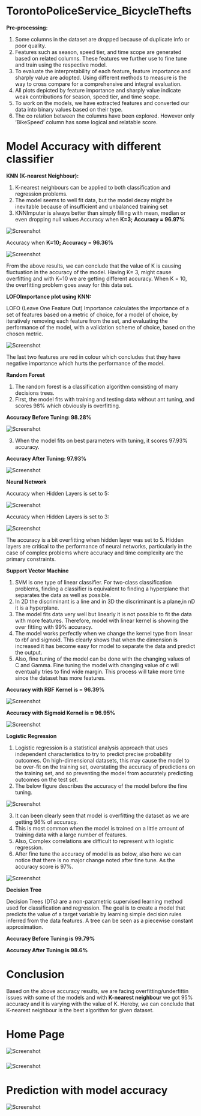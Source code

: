 # TorontoPoliceService_BicycleThefts
**Pre-processing:**
1) Some columns in the dataset are dropped because of duplicate info or poor quality.
2) Features such as season, speed tier, and time scope are generated based on related columns.  These features we further use to fine tune and train using the respective model.
3) To evaluate the interpretability of each feature, feature importance and sharply value are adopted. Using different methods to measure is the way to cross compare for a comprehensive and integral evaluation.
4) All plots depicted by feature importance and sharply value indicate weak contributions for season, speed tier, and time scope.
5) To work on the models, we have extracted features and converted our data into binary values based on their type.
6) The co relation between the columns have been explored. However only ‘BikeSpeed’ column has some logical and relatable score. 

# Model Accuracy with different classifier

**KNN (K-nearest Neighbour):**				
1) K-nearest neighbours can be applied to both classification and regression problems.
2) The model seems to well fit data, but the model decay might be inevitable because of insufficient and unbalanced training set
3) KNNImputer is always better than simply filling with mean, median or even dropping null values
  Accuracy when **K=3;**
  **Accuracy = 96.97%**

  ![Screenshot](ss/knn.png)
  
  Accuracy when **K=10;
Accuracy = 96.36%**

  ![Screenshot](ss/knn2.png)
  
  From the above results, we can conclude that the value of K is causing fluctuation in the accuracy of the model.
Having K= 3, might cause overfitting and with K=10 we are getting different accuracy. When K = 10, the overfitting problem goes away for this data set.

**LOFOImportance plot using KNN:**

LOFO (Leave One Feature Out) Importance calculates the importance of a set of features based on a metric of choice, for a model of choice, by iteratively removing each feature from the set, and evaluating the performance of the model, with a validation scheme of choice, based on the chosen metric.

![Screenshot](ss/lofo.png)

The last two features are red in colour which concludes that they have negative importance which hurts the performance of the model.

**Random Forest**
1) The random forest is a classification algorithm consisting of many decisions trees.
2) First, the model fits with training and testing data without ant tuning, and scores 98% which obviously is overfitting.

**Accuracy Before Tuning: 98.28%**

![Screenshot](ss/rf1.png)

3) When the model fits on best parameters with tuning, it scores 97.93% accuracy. 

**Accuracy After Tuning: 97.93%**

![Screenshot](ss/rf2.png)

**Neural Network**

Accuracy when Hidden Layers is set to 5:

![Screenshot](ss/nn1.png)

Accuracy when Hidden Layers is set to 3:

![Screenshot](ss/nn2.png)

The accuracy is a bit overfitting when hidden layer was set to 5. Hidden layers are critical to the performance of neural networks, particularly in the case of complex problems where accuracy and time complexity are the primary constraints.

**Support Vector Machine**

1) SVM is one type of linear classifier. For two-class classification problems, finding a classifier is equivalent to finding a hyperplane that separates the data as well as possible.
2) In 2D the discriminant is a line and in 3D the discriminant is a plane,in nD it is a hyperplane.
3) The model fits data very well but linearly it is not possible to fit the data with more features. Therefore, model with linear kernel is showing the over fitting with 99% accuracy.
4)  The model works perfectly when we change the kernel type from linear to rbf and sigmoid. This clearly shows that when the dimension is increased it has become easy for model to separate the data and predict the output.
5) Also, fine tuning of the model can be done with the changing values of C and Gamma. Fine tuning the model with changing value of c will eventually tries to find wide margin. This process will take more time since the dataset has more features.

**Accuracy with RBF Kernel is = 96.39%**

![Screenshot](ss/svm1.jpg)

**Accuracy with Sigmoid Kernel is = 96.95%**

![Screenshot](ss/svm2.jpg)

**Logistic Regression**

1) Logistic regression is a statistical analysis approach that uses independent characteristics to try to predict precise probability outcomes. On high-dimensional datasets, this may cause the model to be over-fit on the training set, overstating the accuracy of predictions on the training set, and so preventing the model from accurately predicting outcomes on the test set.
2) The below figure describes the accuracy of the model before the fine tuning.

![Screenshot](ss/lg1.png)

3) It can been clearly seen that model is overfitting the dataset as we are getting 96% of accuracy.
4) This is most common when the model is trained on a little amount of training data with a large number of features.
5) Also, Complex correlations are difficult to represent with logistic regression.
6) After fine tune the accuracy of model is as below, also here we can notice that there is no major change noted after fine tune. As the accuracy score is 97%.

![Screenshot](ss/lg2.png)

**Decision Tree**

Decision Trees (DTs) are a non-parametric supervised learning method used for classification and regression. The goal is to create a model that predicts the value of a target variable by learning simple decision rules inferred from the data features. A tree can be seen as a piecewise constant approximation.

**Accuracy Before Tuning is 99.79%**

**Accuracy After Tuning is 98.6%**


# Conclusion
Based on the above accuracy results, we are facing overfitting/underfittin issues with some of the models and with **K-nearest neighbour** we got 95% accuracy and it is varying with the value of K. Hereby, we can conclude that K-nearest neighbour is the best algorithm for given dataset. 










# Home Page
![Screenshot](ss/ss0.png)
### 
![Screenshot](ss/ss2.png)
# Prediction with model accuracy
![Screenshot](ss/ss1.png)
